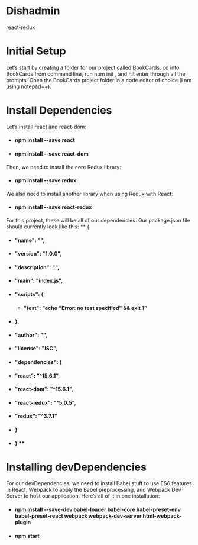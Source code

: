 # Dishadmin
react-redux
# Initial Setup
Let’s start by creating a folder for our project called BookCards.
cd into BookCards from command line, run npm init , and hit enter through all the prompts.
Open the BookCards project folder in a code editor of choice (I am using notepad++).
# Install Dependencies
Let’s install react and react-dom:
 * #### npm install --save react
* #### npm install --save react-dom
Then, we need to install the core Redux library:
 * #### npm install --save redux
We also need to install another library when using Redux with React:
 * #### npm install --save react-redux
For this project, these will be all of our dependencies. Our package.json file should currently look like this:
** {
  * ####  "name": "",
  * ####  "version": "1.0.0",
 * ####  "description": "",
 * ####  "main": "index.js",
 * ####  "scripts": {
     * #### "test": "echo \"Error: no test specified\" && exit 1"
 * #### },
  * #### "author": "",
  * #### "license": "ISC",
   * #### "dependencies": {
   * ####   "react": "^15.6.1",
   * ####   "react-dom": "^15.6.1",
   * ####   "react-redux": "^5.0.5",
   * ####  "redux": "^3.7.1"
   * ####  }
 * ####  } **
# Installing devDependencies
For our devDependencies, we need to install Babel stuff to use ES6 features in React, Webpack to apply the Babel preprocessing, and Webpack Dev Server to host our application.
Here’s all of it in one installation:
 * #### npm install --save-dev babel-loader babel-core babel-preset-env babel-preset-react webpack webpack-dev-server html-webpack-plugin
 *  #### npm start
